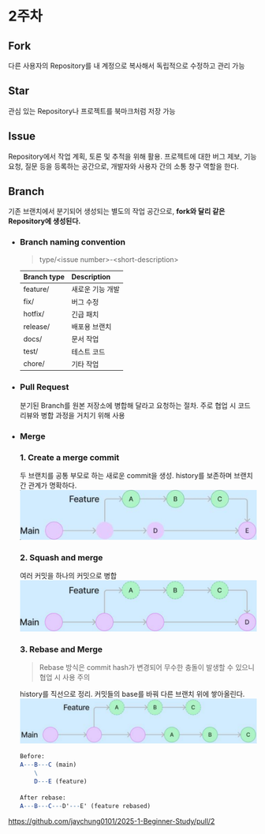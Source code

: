 # 2주차

## Fork
다른 사용자의 Repository를 내 계정으로 복사해서 독립적으로 수정하고 관리 가능

## Star
관심 있는 Repository나 프로젝트를 북마크처럼 저장 가능

## Issue
Repository에서 작업 계획, 토론 및 추적을 위해 활용. 프로젝트에 대한 버그 제보, 기능 요청, 질문 등을 등록하는 공간으로, 개발자와 사용자 간의 소통 창구 역할을 한다.

## Branch
기존 브랜치에서 분기되어 생성되는 별도의 작업 공간으로, **fork와 달리 같은 Repository에 생성된다.**

- ### Branch naming convention
    > type/\<issue number\>-\<short-description\>

    | Branch type | Description      |
    |-------------|------------------|
    | feature/    | 새로운 기능 개발  |
    | fix/        | 버그 수정         |
    | hotfix/     | 긴급 패치        |
    | release/    | 배포용 브랜치    |
    | docs/       | 문서 작업        |
    | test/       | 테스트 코드      |
    | chore/      | 기타 작업        |

-   ### Pull Request
    분기된 Branch를 원본 저장소에 병합해 달라고 요청하는 절차. 주로 협업 시 코드 리뷰와 병합 과정을 거치기 위해 사용

- ### Merge
    ### 1. Create a merge commit

    두 브랜치를 공통 부모로 하는 새로운 commit을 생성. history를 보존하며 브랜치 간 관계가 명확하다.
    ![alt text](imgs/image.png)

    ### 2. Squash and merge
    여러 커밋을 하나의 커밋으로 병합
    ![alt text](imgs/image-1.png)

    ### 3. Rebase and Merge
    > Rebase 방식은 commit hash가 변경되어 무수한 충돌이 발생할 수 있으니 협업 시 사용 주의

    history를 직선으로 정리. 커밋들의 base를 바꿔 다른 브랜치 위에 쌓아올린다.
    ![alt text](imgs/image-2.png)
    ```mathematica
    Before:
    A---B---C (main)
        \
        D---E (feature)

    After rebase:
    A---B---C---D'---E' (feature rebased)
    ```

https://github.com/jaychung0101/2025-1-Beginner-Study/pull/2